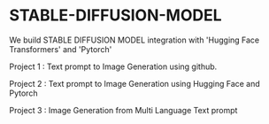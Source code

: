 # STABLE-DIFFUSION-MODEL

We build STABLE DIFFUSION MODEL integration with 'Hugging Face Transformers' and 'Pytorch'

Project 1 : Text prompt to Image Generation using github.

Project 2 : Text prompt to Image Generation using Hugging Face and Pytorch

Project 3 : Image Generation from Multi Language Text prompt


